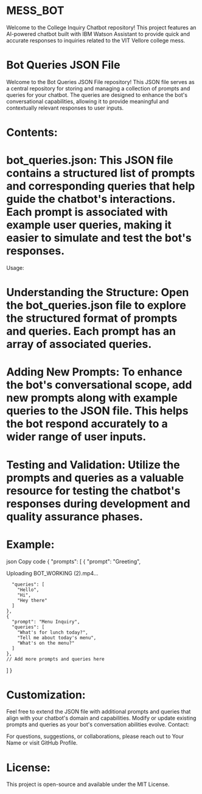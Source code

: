 # MESS_BOT
Welcome to the College Inquiry Chatbot repository! This project features an AI-powered chatbot built with IBM Watson Assistant to provide quick and accurate responses to inquiries related to the VIT Vellore college mess. 

# Bot Queries JSON File
Welcome to the Bot Queries JSON File repository! This JSON file serves as a central repository for storing and managing a collection of prompts and queries for your chatbot. The queries are designed to enhance the bot's conversational capabilities, allowing it to provide meaningful and contextually relevant responses to user inputs.

# Contents:

# bot_queries.json: This JSON file contains a structured list of prompts and corresponding queries that help guide the chatbot's interactions. Each prompt is associated with example user queries, making it easier to simulate and test the bot's responses.
Usage:

# Understanding the Structure: Open the bot_queries.json file to explore the structured format of prompts and queries. Each prompt has an array of associated queries.

# Adding New Prompts: To enhance the bot's conversational scope, add new prompts along with example queries to the JSON file. This helps the bot respond accurately to a wider range of user inputs.

# Testing and Validation: Utilize the prompts and queries as a valuable resource for testing the chatbot's responses during development and quality assurance phases.

# Example:

json
Copy code
{
  "prompts": [
    {
      "prompt": "Greeting",

Uploading BOT_WORKING (2).mp4…


      "queries": [
        "Hello",
        "Hi",
        "Hey there"
      ]
    },
    {
      "prompt": "Menu Inquiry",
      "queries": [
        "What's for lunch today?",
        "Tell me about today's menu",
        "What's on the menu?"
      ]
    },
    // Add more prompts and queries here
  ]
}
# Customization:

Feel free to extend the JSON file with additional prompts and queries that align with your chatbot's domain and capabilities.
Modify or update existing prompts and queries as your bot's conversation abilities evolve.
Contact:

For questions, suggestions, or collaborations, please reach out to Your Name or visit GitHub Profile.

# License:

This project is open-source and available under the MIT License.

